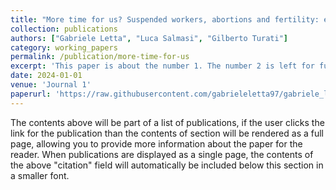 ```yaml
---
title: "More time for us? Suspended workers, abortions and fertility: evidence from Covid-19."
collection: publications
authors: ["Gabriele Letta", "Luca Salmasi", "Gilberto Turati"]
category: working_papers
permalink: /publication/more-time-for-us
excerpt: 'This paper is about the number 1. The number 2 is left for future work.'
date: 2024-01-01
venue: 'Journal 1'
paperurl: 'https://raw.githubusercontent.com/gabrieleletta97/gabriele_letta.github.io/master/files/more-time-for-us.pdf'
---
```

The contents above will be part of a list of publications, if the user clicks the link for the publication than the contents of section will be rendered as a full page, allowing you to provide more information about the paper for the reader. When publications are displayed as a single page, the contents of the above "citation" field will automatically be included below this section in a smaller font.
